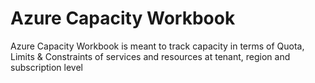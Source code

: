 # Azure Capacity Workbook
Azure Capacity Workbook is meant to track capacity in terms of Quota, Limits &amp; Constraints of services and resources at tenant, region and subscription level
